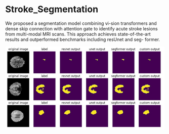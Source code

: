 # Stroke_Segmentation
We proposed a segmentation model combining vi-sion transformers and dense skip connection with attention gate to identify acute stroke lesions from multi-modal MRI scans. This approach achieves state-of-the-art results and outperformed benchmarks including resUnet and seg-
former.

![Image Alt Text](model_comparison.png)
